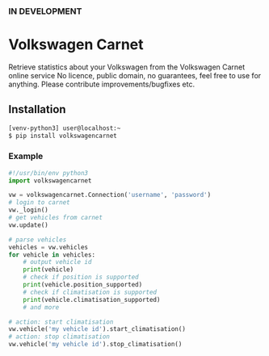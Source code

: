 ### IN DEVELOPMENT
Volkswagen Carnet
============================================================
Retrieve statistics about your Volkswagen from the Volkswagen Carnet online service
No licence, public domain, no guarantees, feel free to use for anything. Please contribute improvements/bugfixes etc.

Installation
--------------
```sh
[venv-python3] user@localhost:~
$ pip install volkswagencarnet
```

### Example
```python
#!/usr/bin/env python3
import volkswagencarnet

vw = volkswagencarnet.Connection('username', 'password')
# login to carnet
vw._login()
# get vehicles from carnet
vw.update()

# parse vehicles
vehicles = vw.vehicles
for vehicle in vehicles:
    # output vehicle id
    print(vehicle)
    # check if position is supported
    print(vehicle.position_supported)
    # check if climatisation is supported
    print(vehicle.climatisation_supported)
    # and more

# action: start climatisation
vw.vehicle('my vehicle id').start_climatisation()
# action: stop climatisation
vw.vehicle('my vehicle id').stop_climatisation()

```